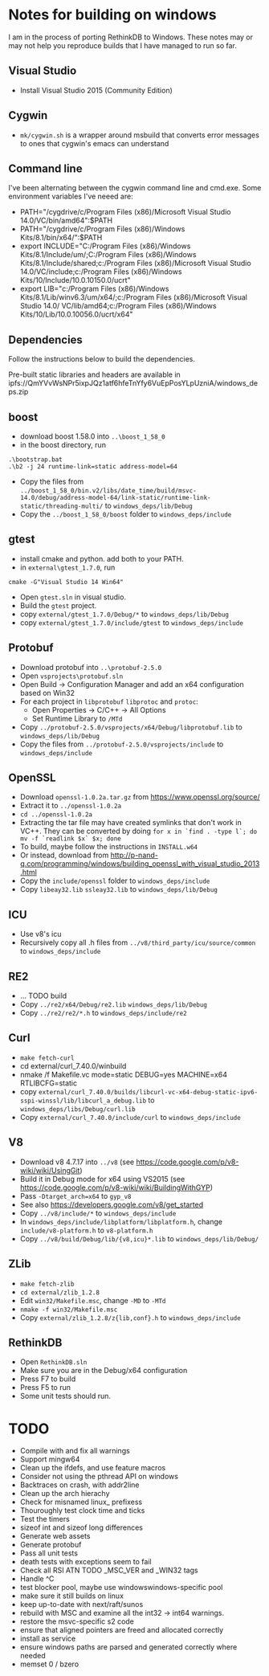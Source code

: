 # Notes for building on windows

I am in the process of porting RethinkDB to Windows. These notes may
or may not help you reproduce builds that I have managed to run so
far.

## Visual Studio

* Install Visual Studio 2015 (Community Edition)

## Cygwin

* `mk/cygwin.sh` is a wrapper around msbuild that converts error messages to ones
  that cygwin's emacs can understand

## Command line

I've been alternating between the cygwin command line and cmd.exe.
Some environment variables I've neeed are:

* PATH="/cygdrive/c/Program Files (x86)/Microsoft Visual Studio 14.0/VC/bin/amd64":$PATH
* PATH="/cygdrive/c/Program Files (x86)/Windows Kits/8.1/bin/x64/":$PATH
* export INCLUDE="C:/Program Files (x86)/Windows Kits/8.1/Include/um/;C:/Program Files (x86)/Windows Kits/8.1/Include/shared;c:/Program Files (x86)/Microsoft Visual Studio 14.0/VC/include;c:/Program Files (x86)/Windows Kits/10/Include/10.0.10150.0/ucrt"
* export LIB="c:/Program Files (x86)/Windows Kits/8.1/Lib/winv6.3/um/x64/;c:/Program Files (x86)/Microsoft Visual Studio 14.0/
VC/lib/amd64;c:/Program Files (x86)/Windows Kits/10/Lib/10.0.10056.0/ucrt/x64"

## Dependencies

Follow the instructions below to build the dependencies.

Pre-built static libraries and headers are available in ipfs://QmYVvWsNPr5ixpJQz1atf6hfeTnYfy6VuEpPosYLpUzniA/windows_deps.zip

## boost

* download boost 1.58.0 into `..\boost_1_58_0`
* in the boost directory, run

```
.\bootstrap.bat
.\b2 -j 24 runtime-link=static address-model=64
```

* Copy the files from `../boost_1_58_0/bin.v2/libs/date_time/build/msvc-14.0/debug/address-model-64/link-static/runtime-link-static/threading-multi/`
  to `windows_deps/lib/Debug`
* Copy the `../boost_1_58_0/boost` folder to `windows_deps/include`

## gtest

* install cmake and python. add both to your PATH.
* in `external\gtest_1.7.0`, run

```
cmake -G"Visual Studio 14 Win64"
```

* Open `gtest.sln` in visual studio.
* Build the `gtest` project.
* copy `external/gtest_1.7.0/Debug/*` to `windows_deps/lib/Debug`
* copy `external/gtest_1.7.0/include/gtest` to `windows_deps/include`

## Protobuf

* Download protobuf into `..\protobuf-2.5.0`
* Open `vsprojects\protobuf.sln`
* Open Build -> Configuration Manager and add an x64 configuration based on Win32
* For each project in `libprotobuf` `libprotoc` and `protoc`:
  - Open Properties -> C/C++ -> All Options
  - Set Runtime Library to `/MTd`
* Copy `../protobuf-2.5.0/vsprojects/x64/Debug/libprotobuf.lib` to `windows_deps/lib/Debug`
* Copy the files from `../protobuf-2.5.0/vsprojects/include` to `windows_deps/include`

## OpenSSL

* Download `openssl-1.0.2a.tar.gz` from https://www.openssl.org/source/
* Extract it to `../openssl-1.0.2a`
* `cd ../openssl-1.0.2a`
* Extracting the tar file may have created symlinks that don't work in VC++. They can be converted by doing ```for x in `find . -type l`; do mv -f `readlink $x` $x; done```
* To build, maybe follow the instructions in `INSTALL.w64`
* Or instead, download from http://p-nand-q.com/programming/windows/building_openssl_with_visual_studio_2013.html
* Copy the `include/openssl` folder to `windows_deps/include`
* Copy `libeay32.lib` `ssleay32.lib` to `windows_deps/lib/Debug`

## ICU

* Use v8's icu
* Recursively copy all .h files from `../v8/third_party/icu/source/common` to `windows_deps/include`

## RE2

* ... TODO build
* Copy `../re2/x64/Debug/re2.lib` `windows_deps/lib/Debug`
* Copy `../re2/re2/*.h` to `windows_deps/include/re2`

## Curl

* `make fetch-curl`
* cd external/curl_7.40.0/winbuild
* nmake /f Makefile.vc mode=static DEBUG=yes MACHINE=x64 RTLIBCFG=static
* copy `external/curl_7.40.0/builds/libcurl-vc-x64-debug-static-ipv6-sspi-winssl/lib/libcurl_a_debug.lib`
  to `windows_deps/libs/Debug/curl.lib`
* Copy `external/curl_7.40.0/include/curl` to `windows_deps/include`

## V8

* Download v8 4.7.17 into `../v8` (see https://code.google.com/p/v8-wiki/wiki/UsingGit)
* Build it in Debug mode for x64 using VS2015 (see https://code.google.com/p/v8-wiki/wiki/BuildingWithGYP)
 * Pass `-Dtarget_arch=x64` to `gyp_v8`
* See also https://developers.google.com/v8/get_started
* Copy `../v8/include/*` to `windows_deps/include`
* In `windows_deps/include/libplatform/libplatform.h`, change `include/v8-platform.h` to `v8-platform.h`
* Copy `../v8/build/Debug/lib/{v8,icu}*.lib` to `windows_deps/lib/Debug/`

## ZLib

* `make fetch-zlib`
* `cd external/zlib_1.2.8`
* Edit `win32/Makefile.msc`, change `-MD` to `-MTd`
* `nmake -f win32/Makefile.msc`
* Copy `external/zlib_1.2.8/z{lib,conf}.h` to `windows_deps/include`

## RethinkDB

* Open `RethinkDB.sln`
* Make sure you are in the Debug/x64 configuration
* Press F7 to build
* Press F5 to run
* Some unit tests should run.

# TODO

* Compile with and fix all warnings
* Support mingw64
* Clean up the ifdefs, and use feature macros
* Consider not using the pthread API on windows
* Backtraces on crash, with addr2line
* Clean up the arch hierachy
* Check for misnamed linux_ prefixess
* Thouroughly test clock time and ticks
* Test the timers
* sizeof int and sizeof long differences
* Generate web assets
* Generate protobuf
* Pass all unit tests
* death tests with exceptions seem to fail
* Check all RSI ATN TODO _MSC_VER and _WIN32 tags
* Handle ^C
* test blocker pool, maybe use windowswindows-specific pool
* make sure it still builds on linux
* keep up-to-date with next/raft/sunos
* rebuild with MSC and examine all the int32 -> int64 warnings.
* restore the msvc-specific s2 code
* ensure that aligned pointers are freed and allocated correctly
* install as service
* ensure windows paths are parsed and generated correctly where needed
* memset 0 / bzero
